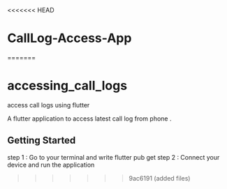 <<<<<<< HEAD
# CallLog-Access-App
=======
# accessing_call_logs

access call logs using flutter

A flutter application to access latest call log from phone .
## Getting Started

step 1 : Go to your terminal and write flutter pub get
step 2 : Connect your device and run the application
>>>>>>> 9ac6191 (added files)
